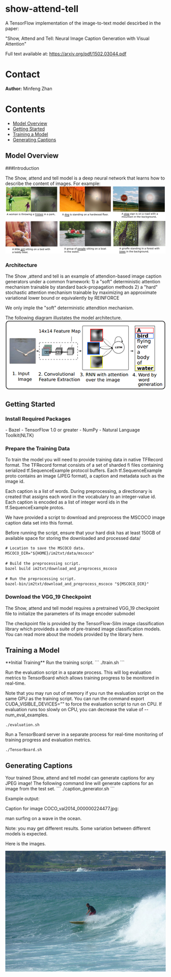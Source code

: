 # show-attend-tell

A TensorFlow implementation of the image-to-text model descirbed in the paper:

"Show, Attend and Tell: Neural Image Caption Generation with Visual Attention"

Full text available at: https://arxiv.org/pdf/1502.03044.pdf

# Contact

**Author:** Minfeng Zhan

# Contents

* [Model Overview](#1)
* [Getting Started](#2)
* [Training a Model](#3)
* [Generating Captions](#4)

<h2 id ='1'> Model Overview</h2>

###Introduction

The Show, attend and tell model is a deep neural network that learns how to describe the content of images. For example:
![image](https://github.com/minfengUCAS/show-attend-tell/blob/master/doc/example.png)

<h3 id="1.2">Architecture</h3>
The Show ,attend and tell is an example of attendion-based image caption generators under a common framework:
1) a "soft" deterministic attention mechanism trainable by standard back-propagation methods
2) a "hard" stochastic attention mechanism trainable by maximizing an approximate variational lower bound or equivalently by REINFORCE

We only imple the "soft" deterministic attendtion mechanism.

The following diagram illustates the model architecture.
![image](https://github.com/minfengUCAS/show-attend-tell/blob/master/doc/architecture.png)


<h2 id="2">Getting Started</h2>
<h3 id="2.1">Install Required Packages</h3>
- Bazel
- TensorFlow 1.0 or greater
- NumPy
- Natural Language Toolkit(NLTK)

<h3 id="2.2">Prepare the Training Data</h3>
To train the model you will need to provide training data in native TFRecord format. The TFRecord format consists of a set of sharded fi
files containing serialized tf.SequenceExample protocol buffers. Each tf.SequenceExample proto contains an image (JPEG format), a caption
and metadata such as the image id.

Each caption is a list of words. During preprocessing, a directionary is created that assigns each word in the vocabulary to an integer-value
id. Each caption is encoded as a list of integer word ids in the tf.SequenceExample protos.

We have provided a script to download and preprocess the MSCOCO image caption data set into this format.

Before running the script, ensure that your hard disk has at least 150GB of available space for storing the downloaded and processed data/

```
# Location to save the MSCOCO data.
MSCOCO_DIR="${HOME}/im2txt/data/mscoco"

# Build the preprocessing script.
bazel build im2txt/download_and_preprocess_mscoco

# Run the preprocessing script.
bazel-bin/im2txt/download_and_preprocess_mscoco "${MSCOCO_DIR}"
```

<h3 id="2.3">Download the VGG_19 Checkpoint</h3>
The Show, attend and tell model requires a pretrained VGG_19 checkpoint file to initialize the parameters of its image encoder submodel

The checkpoint file is provided by the TensorFlow-Silm image classification library which provideds a suite of pre-trained image classification
models. You can read more about the models provided by the library here.

<h2 id="3"> Training a Model</h2>
**Initial Training**
Run the training script.
```
./train.sh
```

Run the evaluation script in a sparate process. This will log evaluation metrics to TensorBoard which allows training progress to be
monitored in real-time.

Note that you may run out of memory if you run the evaluation script on the same GPU as the training script. You can run the command 
export CUDA_VISIBLE_DEVICES="" to force the evaluation script to run on CPU. If evaluation runs too slowly on CPU, you can decrease the
value of --num_eval_examples.
```
./evaluation.sh
```

Run a TensorBoard server in a separate process for real-time monitoring of training progress and evaluation metrics.
```
./TensorBoard.sh
```

<h2 id="4">Generating Captions</h2>
Your trained Show, attend and tell model can generate captions for any JPEG image! The following command line will generate captions for
an image from the test set.
```
./caption_generator.sh
```

Example output:

Caption for image COCO_val2014_000000224477.jpg:

man surfing on a wave in the ocean.

Note: you may get different results. Some variation between different models is expected.

Here is the images.

![image](https://github.com/minfengUCAS/show-attend-tell/blob/master/doc/COCO_val2014_000000224477.jpg)


